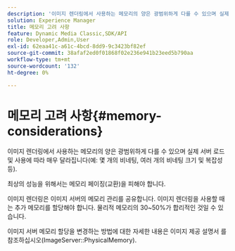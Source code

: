 ```yaml
---
description: '이미지 렌더링에서 사용하는 메모리의 양은 광범위하게 다를 수 있으며 실제 서버 로드 및 사용에 따라 매우 달라집니다(예: 몇 개의 비네팅, 여러 개의 비네팅 크기 및 복잡성 등).'
solution: Experience Manager
title: 메모리 고려 사항
feature: Dynamic Media Classic,SDK/API
role: Developer,Admin,User
exl-id: 62eaa41c-a61c-4bcd-8dd9-9c3423bf82ef
source-git-commit: 38afaf2ed0f01868f02e236e941b23eed5b790aa
workflow-type: tm+mt
source-wordcount: '132'
ht-degree: 0%

---
```


# 메모리 고려 사항{#memory-considerations}

이미지 렌더링에서 사용하는 메모리의 양은 광범위하게 다를 수 있으며 실제 서버 로드 및 사용에 따라 매우 달라집니다(예: 몇 개의 비네팅, 여러 개의 비네팅 크기 및 복잡성 등).

최상의 성능을 위해서는 메모리 페이징(교환)을 피해야 합니다.

이미지 렌더링은 이미지 서버의 메모리 관리를 공유합니다. 이미지 렌더링을 사용할 때는 추가 메모리를 할당해야 합니다. 물리적 메모리의 30~50%가 합리적인 것일 수 있습니다.

이미지 서버 메모리 할당을 변경하는 방법에 대한 자세한 내용은 이미지 제공 설명서 를 참조하십시오(ImageServer::PhysicalMemory).
